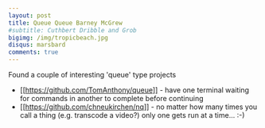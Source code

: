 ```yaml
---
layout: post
title: Queue Queue Barney McGrew
#subtitle: Cuthbert Dribble and Grob
bigimg: /img/tropicbeach.jpg
disqus: marsbard
comments: true
---
```



Found a couple of interesting 'queue' type projects

* [[https://github.com/TomAnthony/queue]] - have one terminal waiting for commands in another to complete before continuing
* [[https://github.com/chneukirchen/nq]] - no matter how many times you call a thing (e.g. transcode a video?) only one gets run at a time... :-)
